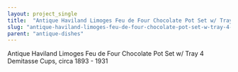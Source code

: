 ```yaml
---
layout: project_single
title:  "Antique Haviland Limoges Feu de Four Chocolate Pot Set w/ Tray 4 Demitasse Cups, circa 1893 - 1931"
slug: "antique-haviland-limoges-feu-de-four-chocolate-pot-set-w-tray-4-demitasse-cups-circa-1893-1931"
parent: "antique-dishes"
---
```

Antique Haviland Limoges Feu de Four Chocolate Pot Set w/ Tray 4 Demitasse Cups, circa 1893 - 1931
